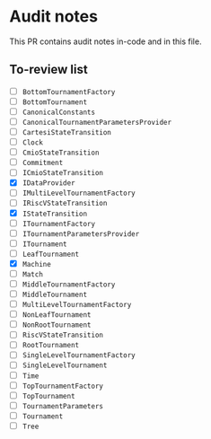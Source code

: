 # Audit notes

This PR contains audit notes in-code and in this file.

## To-review list

- [ ] `BottomTournamentFactory`
- [ ] `BottomTournament`
- [ ] `CanonicalConstants`
- [ ] `CanonicalTournamentParametersProvider`
- [ ] `CartesiStateTransition`
- [ ] `Clock`
- [ ] `CmioStateTransition`
- [ ] `Commitment`
- [ ] `ICmioStateTransition`
- [x] `IDataProvider`
- [ ] `IMultiLevelTournamentFactory`
- [ ] `IRiscVStateTransition`
- [x] `IStateTransition`
- [ ] `ITournamentFactory`
- [ ] `ITournamentParametersProvider`
- [ ] `ITournament`
- [ ] `LeafTournament`
- [x] `Machine`
- [ ] `Match`
- [ ] `MiddleTournamentFactory`
- [ ] `MiddleTournament`
- [ ] `MultiLevelTournamentFactory`
- [ ] `NonLeafTournament`
- [ ] `NonRootTournament`
- [ ] `RiscVStateTransition`
- [ ] `RootTournament`
- [ ] `SingleLevelTournamentFactory`
- [ ] `SingleLevelTournament`
- [ ] `Time`
- [ ] `TopTournamentFactory`
- [ ] `TopTournament`
- [ ] `TournamentParameters`
- [ ] `Tournament`
- [ ] `Tree`
